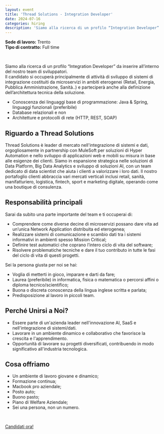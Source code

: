 ```yaml
---
layout: event
title: 'Thread Solutions - Integration Developer'
date: 2024-07-16
categories: hiring
description: 'Siamo alla ricerca di un profilo “Integration Developer” da inserire all\’interno del nostro team di sviluppatori. Il candidato si occuperà principalmente di attività di sviluppo di sistemi di integrazione costituiti da microservizi in ambiti eterogenei e parteciperà anche alla definizione dell\’architettura tecnica della soluzione.'
---
```


**Sede di lavoro:** Trento<br>
**Tipo di contratto:** Full time

<br>

Siamo alla ricerca di un profilo “Integration Developer” da inserire all’interno del nostro team di sviluppatori.<br>
Il candidato si occuperà principalmente di attività di sviluppo di sistemi di integrazione costituiti da microservizi in ambiti eterogenei (Retail, Energia, Pubblica Amministrazione, Sanità..) e parteciperà anche alla definizione dell’architettura tecnica della soluzione.

* Conoscenza dei linguaggi base di programmazione: Java & Spring, linguaggi funzionali (preferibile)
* Database relazionali e non
* Architetture e protocolli di rete (HTTP, REST, SOAP)


## Riguardo a Thread Solutions

Thread Solutions è leader di mercato nell'integrazione di sistemi e dati, orgogliosamente in partnership con MuleSoft per soluzioni di Hyper Automation e nello sviluppo di applicazioni web e mobili su misura in base alle esigenze dei clienti. Siamo in espansione strategica nelle soluzioni di Data Platform, Big Data Analytics e sviluppo di soluzioni AI, con un team dedicato di data scientist che aiuta i clienti a valorizzare i loro dati. Il nostro portafoglio clienti abbraccia vari mercati verticali inclusi retail, sanità, manifatturiero, logistica, fintech, sport e marketing digitale, operando come una boutique di consulenza.


## Responsabilità principali

Sarai da subito una parte importante del team e ti occuperai di:

* Comprendere come diverse decine di microservizi possano dare vita ad un’unica Network Application distribuita ed eterogenea;
* Realizzare sistemi di comunicazione e scambio dati tra i sistemi informativi in ambienti spesso Mission Critical;
* Definire test automatici che coprano l’intero ciclo di vita del software;
* Risolvere problematiche tecniche e dare il tuo contributo in tutte le fasi del ciclo di vita di questi progetti.

Sei la persona giusta per noi se hai:

* Voglia di metterti in gioco, imparare e darti da fare;
* Laurea (preferibile) in informatica, fisica o matematica o percorsi affini o diploma tecnico/scientifico;
* Buona o discreta conoscenza della lingua inglese scritta e parlata;
* Predisposizione al lavoro in piccoli team.


## Perché Unirsi a Noi?

* Essere parte di un'azienda leader nell'innovazione AI, SaaS e nell'integrazione di sistemi/dati.
* Lavorare in un ambiente dinamico e collaborativo che favorisce la crescita e l'apprendimento.
* Opportunità di lavorare su progetti diversificati, contribuendo in modo significativo all'industria tecnologica.


## Cosa offriamo

* Un ambiente di lavoro giovane e dinamico;
* Formazione continua;
* Macbook pro aziendale;
* Posto auto;
* Buono pasto;
* Piano di Welfare Aziendale;
* Sei una persona, non un numero.

<br>

<a class="btn btn-primary text-white btn-lg mt-3" target="_blank" href="https://thread.solutions/posizioni-aperte/integration-developer">Candidati ora!</a>
